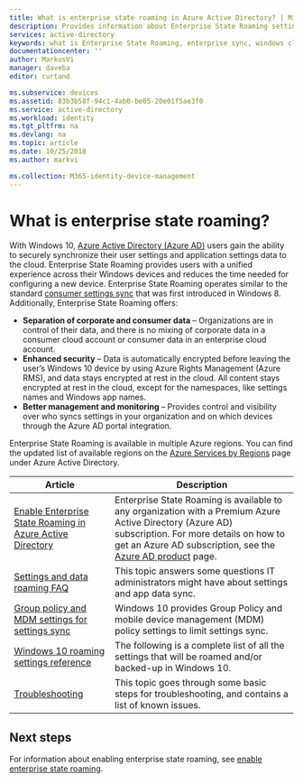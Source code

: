 ```yaml
---
title: What is enterprise state roaming in Azure Active Directory? | Microsoft Docs
description: Provides information about Enterprise State Roaming settings in Windows devices. Enterprise State Roaming provides users with a unified experience across their Windows devices and reduces the time needed for configuring a new device.
services: active-directory
keywords: what is Enterprise State Roaming, enterprise sync, windows cloud
documentationcenter: ''
author: MarkusVi
manager: daveba
editor: curtand

ms.subservice: devices
ms.assetid: 83b3b58f-94c1-4ab0-be05-20e01f5ae3f0
ms.service: active-directory
ms.workload: identity
ms.tgt_pltfrm: na
ms.devlang: na
ms.topic: article
ms.date: 10/25/2018
ms.author: markvi

ms.collection: M365-identity-device-management
---
```

# What is enterprise state roaming?

With Windows 10, [Azure Active Directory (Azure AD)](../fundamentals/active-directory-whatis.md) users gain the ability to securely synchronize their user settings and application settings data to the cloud. Enterprise State Roaming provides users with a unified experience across their Windows devices and reduces the time needed for configuring a new device. Enterprise State Roaming operates similar to the standard [consumer settings sync](https://go.microsoft.com/fwlink/?linkid=2015135) that was first introduced in Windows 8. Additionally, Enterprise State Roaming offers:

* **Separation of corporate and consumer data** – Organizations are in control of their data, and there is no mixing of corporate data in a consumer cloud account or consumer data in an enterprise cloud account.
* **Enhanced security** – Data is automatically encrypted before leaving the user’s Windows 10 device by using Azure Rights Management (Azure RMS), and data stays encrypted at rest in the cloud. All content stays encrypted at rest in the cloud, except for the namespaces, like settings names and Windows app names.  
* **Better management and monitoring** – Provides control and visibility over who syncs settings in your organization and on which devices through the Azure AD portal integration. 

Enterprise State Roaming is available in multiple Azure regions. You can find the updated list of available regions on the [Azure Services by Regions](https://azure.microsoft.com/regions/#services) page under Azure Active Directory.

| Article | Description |
| --- | --- |
| [Enable Enterprise State Roaming in Azure Active Directory](enterprise-state-roaming-enable.md) |Enterprise State Roaming is available to any organization with a Premium Azure Active Directory (Azure AD) subscription. For more details on how to get an Azure AD subscription, see the [Azure AD product](https://azure.microsoft.com/services/active-directory) page. |
| [Settings and data roaming FAQ](enterprise-state-roaming-faqs.md) |This topic answers some questions IT administrators might have about settings and app data sync. |
| [Group policy and MDM settings for settings sync](enterprise-state-roaming-group-policy-settings.md) |Windows 10 provides Group Policy and mobile device management (MDM) policy settings to limit settings sync. |
| [Windows 10 roaming settings reference](enterprise-state-roaming-windows-settings-reference.md) |The following is a complete list of all the settings that will be roamed and/or backed-up in Windows 10. |
| [Troubleshooting](enterprise-state-roaming-troubleshooting.md) |This topic goes through some basic steps for troubleshooting, and contains a list of known issues. |

## Next steps

For information about enabling enterprise state roaming, see [enable enterprise state roaming](enterprise-state-roaming-enable.md).
